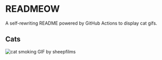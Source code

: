 # READMEOW

A self-rewriting README powered by GitHub Actions to display cat gifs.

## Cats

![cat smoking GIF by sheepfilms](https://media2.giphy.com/media/v1.Y2lkPTlhY2QwMmRhbnUyN3oyY3AyMWdsMWoyNnBsejd2bmM3N3YwMnFkcDZmaGtmc2VsNCZlcD12MV9naWZzX3NlYXJjaCZjdD1n/l0ExdMHUDKteztyfe/200.gif)
